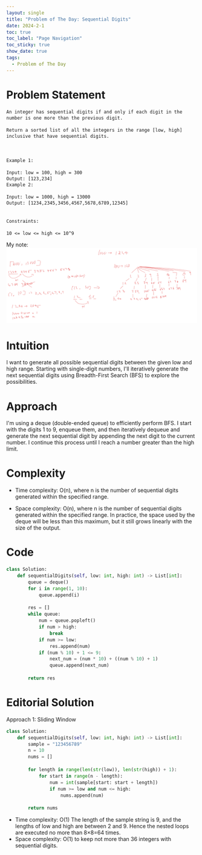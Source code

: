 ```yaml
---
layout: single
title: "Problem of The Day: Sequential Digits"
date: 2024-2-1
toc: true
toc_label: "Page Navigation"
toc_sticky: true
show_date: true
tags:
  - Problem of The Day
---
```


# Problem Statement

```
An integer has sequential digits if and only if each digit in the number is one more than the previous digit.

Return a sorted list of all the integers in the range [low, high] inclusive that have sequential digits.



Example 1:

Input: low = 100, high = 300
Output: [123,234]
Example 2:

Input: low = 1000, high = 13000
Output: [1234,2345,3456,4567,5678,6789,12345]


Constraints:

10 <= low <= high <= 10^9
```

My note:
[![note](/assets/images/2024-02-01_16-39-31-problem-1291-note.png)](/assets/images/2024-02-01_16-39-31-problem-1291-note.png)

# Intuition

I want to generate all possible sequential digits between the given low and high range. Starting with single-digit numbers, I'll iteratively generate the next sequential digits using Breadth-First Search (BFS) to explore the possibilities.

# Approach

I'm using a deque (double-ended queue) to efficiently perform BFS. I start with the digits 1 to 9, enqueue them, and then iteratively dequeue and generate the next sequential digit by appending the next digit to the current number. I continue this process until I reach a number greater than the high limit.

# Complexity

- Time complexity:
  O(n), where n is the number of sequential digits generated within the specified range.

- Space complexity:
  O(n), where n is the number of sequential digits generated within the specified range. In practice, the space used by the deque will be less than this maximum, but it still grows linearly with the size of the output.

# Code

```python
class Solution:
    def sequentialDigits(self, low: int, high: int) -> List[int]:
        queue = deque()
        for i in range(1, 10):
            queue.append(i)

        res = []
        while queue:
            num = queue.popleft()
            if num > high:
                break
            if num >= low:
                res.append(num)
            if (num % 10) + 1 <= 9:
                next_num = (num * 10) + ((num % 10) + 1)
                queue.append(next_num)

        return res

```

# Editorial Solution

Approach 1: Sliding Window

```python
class Solution:
    def sequentialDigits(self, low: int, high: int) -> List[int]:
        sample = "123456789"
        n = 10
        nums = []

        for length in range(len(str(low)), len(str(high)) + 1):
            for start in range(n - length):
                num = int(sample[start: start + length])
                if num >= low and num <= high:
                    nums.append(num)

        return nums
```

- Time complexity: O(1) The length of the sample string is 9, and the lengths of low and high are between 2 and 9. Hence the nested loops are executed no more than 8×8=64 times.
- Space complexity: O(1) to keep not more than 36 integers with sequential digits.
